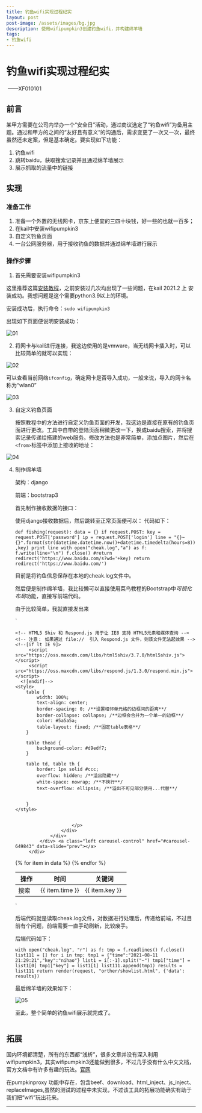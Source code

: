 ```yaml
---
title: 钓鱼wifi实现过程纪实
layout: post
post-image: /assets/images/bg.jpg
description: 使用wifipumpkin3创建钓鱼wifi，并构建绵羊墙
tags:
- 钓鱼wifi
---
```


# 钓鱼wifi实现过程纪实       

​                                                                                                                       ——XF010101     

## 前言

某甲方需要在公司内举办一个“安全日”活动，通过商议选定了“钓鱼wifi”为备用主题。通过和甲方的之间的“友好且有意义”的沟通后，需求变更了一次又一次，最终虽然还未定案，但是基本确定。要实现如下功能：

1. 钓鱼wifi
2. 跳转baidu，获取搜索记录并且通过绵羊墙展示
3. 展示抓取的流量中的链接

## 实现

### 准备工作

1. 准备一个外置的无线网卡，京东上便宜的三四十块钱，好一些的也就一百多；
2. 在kail中安装wifipumpkin3
3. 自定义钓鱼页面
4. 一台公网服务器，用于接收钓鱼的数据并通过绵羊墙进行展示

### 操作步骤

1. 首先需要安装wifipumpkin3

这里推荐这篇[安装教程](https://www.freebuf.com/sectool/265288.html)，之前安装过几次均出现了一些问题，在kail 2021.2 上 安装成功。我想问题是这个需要python3.9以上的环境。

安装成功后，执行命令：`sudo wifipumpkin3`

出现如下页面便说明安装成功：

![01](C:\Users\XF010101\Desktop\文章书写标准\文章\01.png)

2. 将网卡与kail进行连接，我这边使用的是vmware，当无线网卡插入时，可以比较简单的就可以实现：

![02](C:\Users\XF010101\Desktop\文章书写标准\文章\02.png)

可以查看当前网络`ifconfig`，确定网卡是否导入成功，一般来说，导入的网卡名称为“wlan0”

![03](C:\Users\XF010101\Desktop\文章书写标准\文章\03.png)

3. 自定义钓鱼页面

   按照教程中的方法进行自定义钓鱼页面的开发，我这边是直接在原有的钓鱼页面进行更改。工具中自带的登陆页面稍微更改一下，换成baidu搜索，并将搜索记录传递给搭建的web服务。修改方法也是非常简单，添加点图片，然后在`<from>`标签中添加上接收的地址：

![04](C:\Users\XF010101\Desktop\文章书写标准\文章\04.png)

4. 制作绵羊墙

   架构：django

   前端：bootstrap3

   首先制作接收数据的接口：

   使用django接收数据后，然后跳转至正常页面便可以：
   代码如下：

   `def fishing(request):
       data = {}
       if request.POST:
           key = request.POST['password']
           ip = request.POST['login']
           line = "{}~{}".format(str(datetime.datetime.now()+datetime.timedelta(hours=8)),key)
           print line
           with open("cheak.log","a") as f:
               f.write(line+"\n")
           f.close()
       #return redirect('https://www.baidu.com/s?wd='+key)
       return redirect('https://www.baidu.com/')`

   目前是将钓鱼信息保存在本地的cheak.log文件中。

   然后便是制作绵羊墙，我比较懒可以直接使用菜鸟教程的Bootstrap中*可视化布局*功能，直接写前端代码。

   由于比较简单，我就直接发出来

   `

   <!DOCTYPE html>
   <html>
   <head>
       <meta charset="UTF-8">
       <title>绵羊墙</title>
       <meta name="viewport" content="width=device-width, initial-scale=1.0">
       <!-- 引入 Bootstrap -->
       <!-- 新 Bootstrap 核心 CSS 文件 -->
       <link href="https://cdn.staticfile.org/twitter-bootstrap/3.3.7/css/bootstrap.min.css" rel="stylesheet">
       <!-- jQuery文件。务必在bootstrap.min.js 之前引入 -->
       <script src="https://cdn.staticfile.org/jquery/2.1.1/jquery.min.js"></script>
       <!-- 最新的 Bootstrap 核心 JavaScript 文件 -->
       <script src="https://cdn.staticfile.org/twitter-bootstrap/3.3.7/js/bootstrap.min.js"></script>

       <!-- HTML5 Shiv 和 Respond.js 用于让 IE8 支持 HTML5元素和媒体查询 -->
       <!-- 注意： 如果通过 file://  引入 Respond.js 文件，则该文件无法起效果 -->
       <!--[if lt IE 9]>
            <script src="https://oss.maxcdn.com/libs/html5shiv/3.7.0/html5shiv.js"></script>
            <script src="https://oss.maxcdn.com/libs/respond.js/1.3.0/respond.min.js"></script>
         <![endif]-->
       <style>
           table {
               width: 100%;
               text-align: center;
               border-spacing: 0; /**设置相邻单元格的边框间的距离**/
               border-collapse: collapse; /**边框会合并为一个单一的边框**/
               color: #5a5a5a;
               table-layout: fixed; /**固定table表格**/
           }
       
           table thead {
               background-color: #d9edf7;
           }
       
           table td, table th {
               border: 1px solid #ccc;
               overflow: hidden; /**溢出隐藏**/
               white-space: nowrap; /**不换行**/
               text-overflow: ellipsis; /**溢出不可见部分使用...代替**/


           }
       </style>
   </head>
   <body>

   <div>
    <div class="container">
   	<div class="row clearfix">
   		<div class="col-md-12 column">
   			<div class="carousel slide" id="carousel-649843">
   				<div class="carousel-inner">
   					<div class="item active">
   						<img alt="" src="http://81.70.76.97/pic/fish3.png" />
   						<div class="carousel-caption">
   							<p> 

   							</p>
   						</div>
   					</div>
   				</div> <a class="left carousel-control" href="#carousel-649843" data-slide="prev"></a>
   			</div>
   	<table id="table" class="table table-bordered table-hover"
   	       data-toggle="table"
   	       data-classes="table table-hover"
   	       data-show-columns="true"
   	       data-striped="true"
   	       data-show-toggle="true"
   	       data-search="true"
   	       data-show-refresh="true"
   	       data-toolbar="#toolbar"
   	       data-height="400"
   	>
   	    <tr class="warning">
   	        <th width="20%">操作</th>
   	        <th width="40%">时间</th>
   	        <th width="40%">关键词</th>
   	    </tr>
   	    </thead>
   	    <tbody>
   	    {% for item in data %}
   	        <tr  class="text-left">
   	            <td>搜索</td>
   	            <td>{{ item.time }}</td>
   	            <td>{{ item.key }}</td>
   	        </tr>
   	    {% endfor %}
   	    </tbody>
   	</table>
   			</div>
   	</div>
   </div>
   </div>

   </body>
   </html>`

   后端代码就是读取cheak.log文件，对数据进行处理后，传递给前端，不过目前有个问题，前端需要一直手动刷新，比较废手。

   后端代码如下：

   `with open("cheak.log", "r") as f:
           tmp = f.readlines()
       f.close()
       list111 = []
       for i in tmp:
           tmp1 = {"time":"2021-08-11 21:29:21","key":"nihao"}
           list1 = i[:-1].split("~")
           tmp1["time"] = list1[0]
           tmp1["key"] = list1[1]
           list111.append(tmp1)
       results = list111
       return render(request, "orther/showlist.html", {'data': results})`

   最后绵羊墙的效果如下：

   ![05](C:\Users\XF010101\Desktop\文章书写标准\文章\05.png)

   至此，整个简单的钓鱼wifi展示就完成了。

   

## 拓展

​	国内环境都清楚，所有的东西都“浅析”，很多文章并没有深入利用wifipumpkin3，其实wifipumpkin3还能做到很多，不过几乎没有什么中文文档，官方文档中有许多有趣的玩法。[官网](https://wifipumpkin3.github.io/docs/getting-started)

在pumpkinproxy 功能中存在，包含beef、download、html_inject、js_inject、replaceImages,虽然的测试的过程中未实现，不过该工具的拓展功能确实有助于我们把“wifi”玩出花来。







---



